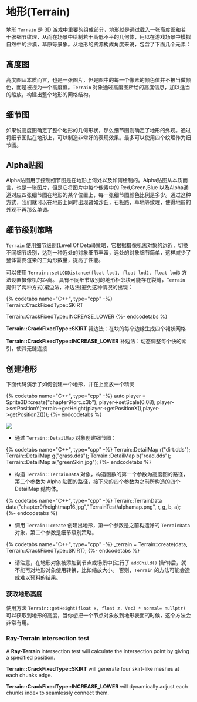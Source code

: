 # 地形(Terrain)

地形 `Terrain` 是 3D 游戏中重要的组成部分，地形就是通过载入一张高度图和若干张细节纹理，从而在场景中绘制若干高低不平的几何体，用以在游戏场景中模拟自然中的沙漠，草原等景象。从地形的资源构成角度来说，包含了下面几个元素：

## 高度图

高度图从本质而言，也是一张图片，但是图中的每一个像素的颜色值并不被当做颜色，而是被视为一个高度值。`Terrain` 对象通过高度图所给的高度信息，加以适当的缩放，构建出整个地形的网格结构。

## 细节图

如果说高度图确定了整个地形的几何形状，那么细节图则确定了地形的外观。通过将细节图贴在地形上，可以制造非常好的表现效果。最多可以使用四个纹理作为细节图。

## Alpha贴图

Alpha贴图用于控制细节图是在地形上何处以及如何绘制的。Alpha贴图从本质而言，也是一张图片，但是它将图片中每个像素中的 Red,Green,Blue 以及Alpha通道对应四张细节图在地形的某个位置上，每一张细节图颜色比例是多少。通过这种方式，我们就可以在地形上同时出现诸如沙丘，石板路，草地等纹理，使得地形的外观不再那么单调。

## 细节级别策略

`Terrain` 使用细节级别(Level Of Detail)策略，它根据摄像机离对象的远近，切换不同细节级别，达到一种近处的对象细节丰富，远处的对象细节简单，这样减少了整体需要渲染的三角形数量，提高了性能。

可以使用 `Terrain::setLODDistance(float lod1, float lod2, float lod3` 方法设置摄像机的距离。 具有不同细节级别的地形相邻块可能存在裂缝，`Terrain` 提供了两种方式(裙边法，补边法)避免这种情况的出现：

{% codetabs name="C++", type="cpp" -%}
Terrain::CrackFixedType::SKIRT

Terrain::CrackFixedType::INCREASE_LOWER
{%- endcodetabs %}

__Terrain::CrackFixedType::SKIRT__ 裙边法：在块的每个边缘生成四个裙状网格

__Terrain::CrackFixedType::INCREASE_LOWER__ 补边法：动态调整每个快的索引，使其无缝连接

## 创建地形

下面代码演示了如何创建一个地形，并在上面放一个精灵

{% codetabs name="C++", type="cpp" -%}
auto player = Sprite3D::create("chapter9/orc.c3b");
player->setScale(0.08);
player->setPositionY(terrain->getHeight(player->getPositionX(),player->getPositionZ()));
{%- endcodetabs %}

![](../../en/3d/3d-img/9_10.png)

* 通过 `Terrain::DetailMap` 对象创建细节图：

{% codetabs name="C++", type="cpp" -%}
Terrain::DetailMap r("dirt.dds");
Terrain::DetailMap g("grass.dds");
Terrain::DetailMap b("road.dds");
Terrain::DetailMap a("greenSkin.jpg");
{%- endcodetabs %}

* 构造 `Terrain::TerrainData` 对象，构造函数的第一个参数为高度图的路径，第二个参数为 Alpha 贴图的路径，接下来的四个参数为之前所构造的四个 DetailMap 结构体。

{% codetabs name="C++", type="cpp" -%}
Terrain::TerrainData data("chapter9/heightmap16.jpg","TerrainTest/alphamap.png", r, g, b, a);
{%- endcodetabs %}

* 调用 `Terrain::create` 创建出地形，第一个参数是之前构造好的 `TerrainData` 对象，第二个参数是细节级别策略。

{% codetabs name="C++", type="cpp" -%}
_terrain = Terrain::create(data, Terrain::CrackFixedType::SKIRT);
{%- endcodetabs %}

* 请注意，在地形对象被添加到节点或场景中(进行了 `addChild()` 操作)后，就不能再对地形对象使用转换，比如缩放大小。 否则，`Terrain` 的方法可能会造成难以预料的结果。

### 获取地形高度

使用方法 `Terrain::getHeight(float x, float z, Vec3 * normal= nullptr)` 可以获取到地形的高度，当你想把一个节点对象放到地形表面的时候，这个方法会非常有用。

### Ray-Terrain intersection test

A __Ray-Terrain__ intersection test will calculate the intersection point by giving
a specified position.

__Terrain::CrackFixedType::SKIRT__ will generate four skirt-like meshes at each
chunks edge.

__Terrain::CrackFixedType::INCREASE_LOWER__ will dynamically adjust each chunks
index to seamlessly connect them.
